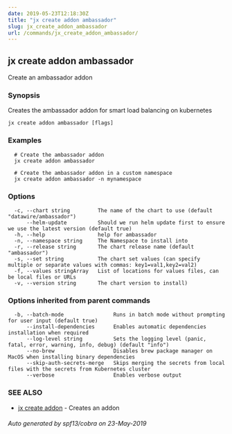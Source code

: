 ```yaml
---
date: 2019-05-23T12:18:30Z
title: "jx create addon ambassador"
slug: jx_create_addon_ambassador
url: /commands/jx_create_addon_ambassador/
---
```

## jx create addon ambassador

Create an ambassador addon

### Synopsis

Creates the ambassador addon for smart load balancing on kubernetes

```
jx create addon ambassador [flags]
```

### Examples

```
  # Create the ambassador addon
  jx create addon ambassador
  
  # Create the ambassador addon in a custom namespace
  jx create addon ambassador -n mynamespace
```

### Options

```
  -c, --chart string         The name of the chart to use (default "datawire/ambassador")
      --helm-update          Should we run helm update first to ensure we use the latest version (default true)
  -h, --help                 help for ambassador
  -n, --namespace string     The Namespace to install into
  -r, --release string       The chart release name (default "ambassador")
  -s, --set string           The chart set values (can specify multiple or separate values with commas: key1=val1,key2=val2)
  -f, --values stringArray   List of locations for values files, can be local files or URLs
  -v, --version string       The chart version to install)
```

### Options inherited from parent commands

```
  -b, --batch-mode                Runs in batch mode without prompting for user input (default true)
      --install-dependencies      Enables automatic dependencies installation when required
      --log-level string          Sets the logging level (panic, fatal, error, warning, info, debug) (default "info")
      --no-brew                   Disables brew package manager on MacOS when installing binary dependencies
      --skip-auth-secrets-merge   Skips merging the secrets from local files with the secrets from Kubernetes cluster
      --verbose                   Enables verbose output
```

### SEE ALSO

* [jx create addon](/commands/jx_create_addon/)	 - Creates an addon

###### Auto generated by spf13/cobra on 23-May-2019
